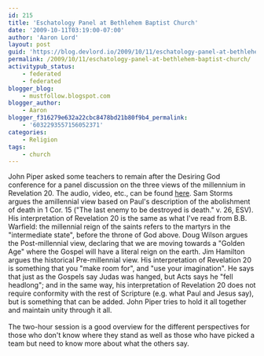 ```yaml
---
id: 215
title: 'Eschatology Panel at Bethlehem Baptist Church'
date: '2009-10-11T03:19:00-07:00'
author: 'Aaron Lord'
layout: post
guid: 'https://blog.devlord.io/2009/10/11/eschatology-panel-at-bethlehem-baptist-church/'
permalink: /2009/10/11/eschatology-panel-at-bethlehem-baptist-church/
activitypub_status:
    - federated
    - federated
blogger_blog:
    - mustfollow.blogspot.com
blogger_author:
    - Aaron
blogger_f316279e632a22cbc8478bd21b80f9b4_permalink:
    - '6032293557156052371'
categories:
    - Religion
tags:
    - church
---
```


John Piper asked some teachers to remain after the Desiring God conference for a panel discussion on the three views of the millennium in Revelation 20.  The audio, video, etc., can be found <a href="http://www.desiringgod.org/Blog/2038_audio_and_video_for_eschatology_conversation/">here</a>.  Sam Storms argues the amillennial view based on Paul's description of the abolishment of death in 1 Cor. 15 ("The last enemy to be destroyed is death." v. 26, ESV). His interpretation of Revelation 20 is the same as what I've read from B.B. Warfield: the millennial reign of the saints refers to the martyrs in the "intermediate state", before the throne of God above.  Doug Wilson argues the Post-millennial view, declaring that we are moving towards a "Golden Age" where the Gospel will have a literal reign on the earth. Jim Hamilton argues the historical Pre-millennial view. His interpretation of Revelation 20 is something that you "make room for", and "use your imagination".  He says that just as the Gospels say Judas was hanged, but Acts says he "fell headlong"; and in the same way, his interpretation of Revelation 20 does not require conformity with the rest of Scripture (e.g. what Paul and Jesus say), but is something that can be added.  John Piper tries to hold it all together and maintain unity through it all.<br /><br />The two-hour session is a good overview for the different perspectives for those who don't know where they stand as well as those who have picked a team but need to know more about what the others say.